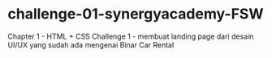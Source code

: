 # challenge-01-synergyacademy-FSW
Chapter 1 - HTML + CSS
Challenge 1 - membuat landing page dari desain UI/UX yang sudah ada mengenai Binar Car Rental
